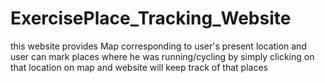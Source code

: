 # ExercisePlace_Tracking_Website
this website provides Map corresponding to user's present location and user can mark places where he was running/cycling by simply clicking on that location on map and website will keep track of that places
